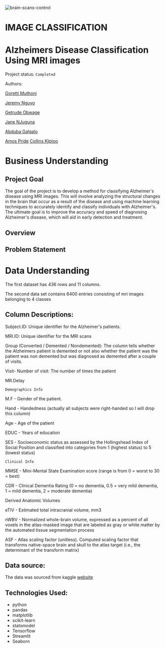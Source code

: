![brain-scans-control](https://user-images.githubusercontent.com/106226707/212004815-a18049cf-6d8a-41d8-aeab-e09101e185ae.jpg)

# IMAGE CLASSIFICATION
# Alzheimers Disease Classification Using MRI images
Project status: `Completed`

Authors:

[Goretti Muthoni](https://github.com/Gorreti)

[Jeremy Nguyo](https://github.com/NguyoJer)

[Getrude Obwage](https://github.com/Getty3102)

[Jane NJuguna](https://github.com/janejeshen)

[Abduba Galgalo]()

[Amos Pride](https://github.com/amoskiito)
[Collins KIptoo](https://github.com/Collins-Kiptoo)

# Business Understanding
## Project Goal
The goal of the project is to develop a method for classifying Alzheimer's disease using MRI images. This will involve analyzing the structural changes in the brain that occur as a result of the disease and using machine learning techniques to accurately identify and classify individuals with Alzheimer's. The ultimate goal is to improve the accuracy and speed of diagnosing Alzheimer's disease, which will aid in early detection and treatment.
## Overview
## Problem Statement

# Data Understanding
The first dataset has 436 rows and 11 columns.

The second data set contains 6400 entries consisting of mri images belonging to 4 classes
## Column Descriptions:

Subject.ID: Unique identifier for the Alzheimer's patients.

MRI.ID: Unique identifier for the MRI scans

Group (Converted / Demented / Nondemented): The column tells whether the Alzheimers patient is demented or not also whether the patient was the patient was non demented but was diagnosed as demented after a couple of visits.

Visit- Number of visit: The number of times the patient

MR.Delay

`Demographics Info`

M.F - Gender of the patient.

Hand - Handedness (actually all subjects were right-handed so I will drop this column)

Age - Age of the patient

EDUC - Years of education

SES - Socioeconomic status as assessed by the Hollingshead Index of Social Position and classified into categories from 1 (highest status) to 5 (lowest status)

`Clinical Info`

MMSE - Mini-Mental State Examination score (range is from 0 = worst to 30 = best)

CDR - Clinical Dementia Rating (0 = no dementia, 0.5 = very mild dementia, 1 = mild dementia, 2 = moderate dementia)

Derived Anatomic Volumes

eTIV - Estimated total intracranial volume, mm3

nWBV - Normalized whole-brain volume, expressed as a percent of all voxels in the atlas-masked image that are labeled as gray or white matter by the automated tissue segmentation process

ASF - Atlas scaling factor (unitless). Computed scaling factor that transforms native-space brain and skull to the atlas target (i.e., the determinant of the transform matrix)

## Data source: 

The data was sourced from kaggle [website](https://www.kaggle.com/datasets/tourist55/alzheimers-dataset-4-class-of-images)

## Technologies Used:
* python 
* pandas
* matplotlib
* scikit-learn
* statsmodel
* Tensorflow
* Streamlit
* Seaborn
